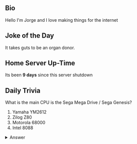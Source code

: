 ## Bio

Hello I'm Jorge and I love making things for the internet

## Joke of the Day

It takes guts to be an organ donor.

## Home Server Up-Time

Its been **9 days** since this server shutdown


## Daily Trivia

What is the main CPU is the Sega Mega Drive / Sega Genesis?
 1. Yamaha YM2612
 2. Zilog Z80
 3. Motorola 68000
 4. Intel 8088

<details>
  <summary>Answer</summary>
  Motorola 68000
</details>
